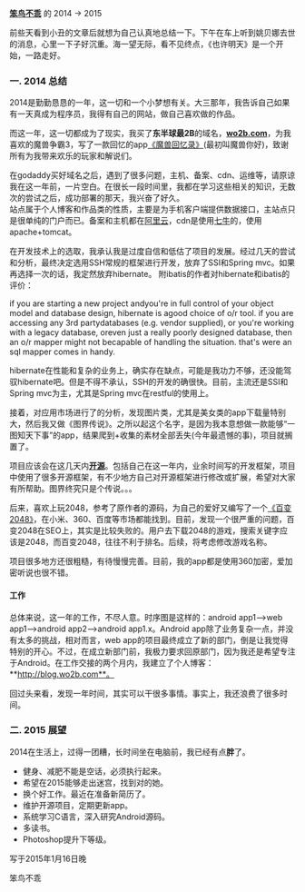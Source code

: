 
[**笨鸟不乖**](https://github.com/benniaobuguai) 的 2014 -> 2015

  前些天看到小丑的文章后就想为自己认真地总结一下。下午在车上听到姚贝娜去世的消息，心里一下子好沉重。海一望无际，看不见终点，《也许明天》是一个开始，一路走好。


### 一. 2014 总结

<p>2014是勤勤恳恳的一年，这一切和一个小梦想有关。大三那年，我告诉自己如果有一天真成为程序员，我得有自己的网站，做自己喜欢做的作品。

而这一年，这一切都成为了现实，我买了**东半球最2B**的域名，[**wo2b.com**](http://www.wo2b.com)，为我喜欢的魔兽争霸3，写了一款回忆的app[《魔兽回忆录》](http://shouji.baidu.com/soft/item?docid=7312215)(最初叫魔兽你好)，致谢所有为我带来欢乐的玩家和解说们。</p>

在godaddy买好域名之后，遇到了很多问题，主机、备案、cdn、运维等，请原谅我在这一年前，一片空白。在很长一段时间里，我都在学习这些相关的知识，无数次的尝试之后，成功部署的那天，我兴奋了好久。  
站点属于个人博客和作品类的性质，主要是为手机客户端提供数据接口，主站点只是很单纯的门户而已。备案和主机都在[阿里云](http://www.aliyun.com/)，cdn是使用[七牛](https://portal.qiniu.com/signup?code=3lpwnkzffpetu)的，使用apache+tomcat。

在开发技术上的选取，我承认我是过度自信和低估了项目的发展。经过几天的尝试和分析，最终决定选用SSH常规的框架进行开发，放弃了SSI和Spring mvc。如果再选择一次的话，我定然放弃hibernate。
附ibatis的作者对hibernate和ibatis的评价：  

if you are starting a new project andyou're in full control of your object model and database design, hibernate is agood choice of o/r tool. 
if you are accessing any 3rd partydatabases (e.g. vendor supplied), or you're working with a legacy database, oreven just a really poorly designed database, then an o/r mapper might not becapable of handling the situation. that's were an sql mapper comes in handy.  

hibernate在性能和复杂的业务上，确实存在缺点，可能是我功力不够，还没能驾驭hibernate吧。但是不得不承认，SSH的开发的确很快。目前，主流还是SSI和Spring mvc为主，尤其是Spring mvc在restful的使用上。  

接着，对应用市场进行了的分析，发现图片类，尤其是美女类的app下载量特别大，然后我又做《图界传说》。之所以起这个名字，是因为我本意想做一款能够“一图知天下事”的app，结果爬到+收集的素材全部丢失(今年最遗憾的事)，项目就搁置了。  

项目应该会在这几天内[**开源**](https://github.com/benniaobuguai/android-project-wo2b)。包括自己在这一年内，业余时间写的开发框架，项目中使用了很多开源框架，有不少地方自己对开源框架进行修改或扩展，希望对大家有所帮助。图界终究只是个传说。。。  

后来，喜欢上玩2048，参考了原作者的源码，为自己的爱好又编写了一个[《百变2048》](http://app.mi.com/detail/79886)，在小米、360、百度等市场都能找到。目前，发现一个很严重的问题，百变2048在SEO上，其实是比较失败的。用户去下载2048的游戏，搜索关键字应该是2048，而百变2048，往往不利于排名。后续，将考虑修改游戏名称。

项目很多地方还很粗糙，有待慢慢完善。目前，我的app都是使用360加密，爱加密听说也很不错。


#### 工作  

总体来说，这一年的工作，不尽人意。时序图是这样的：android app1-->web app1-->android app2-->android app1.x。Android app除了业务复杂一点，并没有太多的挑战，相对而言，web app的项目最终成立了新的部门，倒是让我觉得特别的开心。不过，在成立新部门前，我极力要求回原部门，因为我还是希望专注于Android。在工作交接的两个月内，我建立了个人博客：**http://blog.wo2b.com**。


回过头来看，发现一年时间，其实可以干很多事情。事实上，我还浪费了很多时间。  

### 二. 2015 展望
2014在生活上，过得一团糟，长时间坐在电脑前，我已经有点**胖**了。

+ 健身、减肥不能是空话，必须执行起来。
+ 希望在2015能够走出迷宫，找到对的她。
+ 换个好工作。最近在准备新简历了。
+ 维护开源项目，定期更新app。
+ 系统学习C语言，深入研究Android源码。 
+ 多读书。
+ Photoshop提升下等级。



写于2015年1月16日晚

笨鸟不乖





